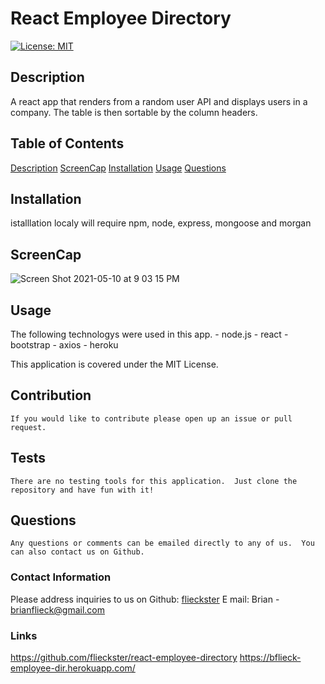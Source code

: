 # React Employee Directory

[![License: MIT](https://img.shields.io/badge/License-MIT-yellow.svg)](https://opensource.org/licenses/MIT)

## Description

A react app that renders from a random user API and displays users in a company. The table is then sortable by the column headers. 

## Table of Contents

[Description](#description)
[ScreenCap](#ScreenCap)
[Installation](#installation)
[Usage](#usage)
[Questions](#questions)

## Installation

istalllation localy will require npm, node, express, mongoose and morgan

## ScreenCap

![Screen Shot 2021-05-10 at 9 03 15 PM](https://user-images.githubusercontent.com/9003865/117742688-42b05400-b1d3-11eb-8dea-2f83dd858333.png)

## Usage

   The following technologys were used in this app.
        - node.js
        - react
        - bootstrap
        - axios
        - heroku


This application is covered under the MIT License.

## Contribution

    If you would like to contribute please open up an issue or pull request.

## Tests

    There are no testing tools for this application.  Just clone the repository and have fun with it!

## Questions

    Any questions or comments can be emailed directly to any of us.  You can also contact us on Github.

### Contact Information

Please address inquiries to us on Github:
[flieckster](https://github.com/flieckster)
E mail:
Brian - brianflieck@gmail.com

### Links
   https://github.com/flieckster/react-employee-directory
   https://bflieck-employee-dir.herokuapp.com/